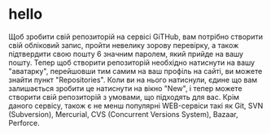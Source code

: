 # hello
Щоб зробити свій репозиторій на сервісі GiTHub, вам потрібно створити свій обліковий запис, пройти невелику зорову перевірку, а також підтвердити свою пошту 6 значним паролем, який прийде на вашу пошту. Тепер щоб створити репозиторій необхідно натиснути на вашу "аватарку", перейшовши тим самим на ваш профіль на сайті, ви можете знайти пункт "Repositories". Коли ви на нього натиснули, єдине що вам залишається зробити це натиснути на вікно "New", і тепер можете створити свій репозиторій з умовами, що підходять для вас. 
Крім даного сервісу, також є не менш популярні WEB-сервіси такі як Git, SVN (Subversion), Mercurial, CVS (Concurrent Versions System), Bazaar, Perforce.

